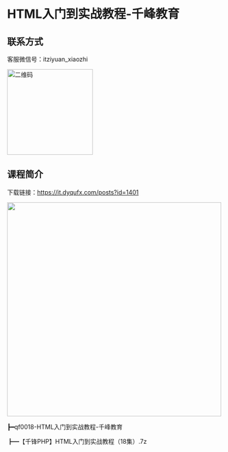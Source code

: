 # HTML入门到实战教程-千峰教育

## 联系方式

客服微信号：itziyuan_xiaozhi

<img src="https://ziyuanyun.oss-cn-guangzhou.aliyuncs.com/common/20240614073449/666b82192834a.jpg" width="200" height="200" alt="二维码">

## 课程简介

下载链接：https://it.dyqufx.com/posts?id=1401

<img src="https://ziyuanyun.oss-cn-guangzhou.aliyuncs.com/yun/20240515153926/664466aec4361.jpg" width="500" alt="">

  ┣━qf0018-HTML入门到实战教程-千峰教育

 ┣━【千锋PHP】HTML入门到实战教程（18集）.7z

  